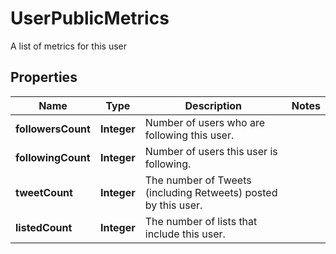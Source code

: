 

# UserPublicMetrics

A list of metrics for this user

## Properties

Name | Type | Description | Notes
------------ | ------------- | ------------- | -------------
**followersCount** | **Integer** | Number of users who are following this user. | 
**followingCount** | **Integer** | Number of users this user is following. | 
**tweetCount** | **Integer** | The number of Tweets (including Retweets) posted by this user. | 
**listedCount** | **Integer** | The number of lists that include this user. | 



